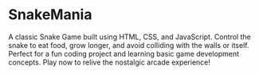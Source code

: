 # SnakeMania
A classic Snake Game built using HTML, CSS, and JavaScript. Control the snake to eat food, grow longer, and avoid colliding with the walls or itself. Perfect for a fun coding project and learning basic game development concepts. Play now to relive the nostalgic arcade experience!
